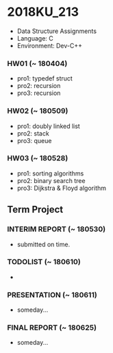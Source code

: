 # 2018KU_213
- Data Structure Assignments
- Language: C
- Environment: Dev-C++

### HW01 (~ 180404)
- pro1: typedef struct
- pro2: recursion
- pro3: recursion

### HW02 (~ 180509)
- pro1: doubly linked list
- pro2: stack
- pro3: queue

### HW03 (~ 180528)
- pro1: sorting algorithms
- pro2: binary search tree
- pro3: Dijkstra & Floyd algorithm

## Term Project
### INTERIM REPORT (~ 180530)
- submitted on time.

### TODOLIST (~ 180610)
- 

### PRESENTATION (~ 180611)
- someday...

### FINAL REPORT (~ 180625)
- someday...
